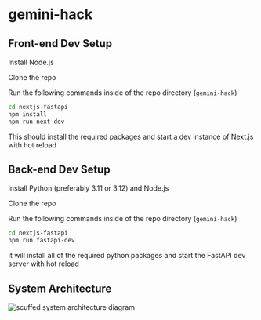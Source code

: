 # gemini-hack

## Front-end Dev Setup

Install Node.js

Clone the repo

Run the following commands inside of the repo directory (`gemini-hack`)

```bash
cd nextjs-fastapi
npm install
npm run next-dev
```

This should install the required packages and start a dev instance of Next.js with hot reload

## Back-end Dev Setup

Install Python (preferably 3.11 or 3.12) and Node.js

Clone the repo

Run the following commands inside of the repo directory (`gemini-hack`)

```bash
cd nextjs-fastapi
npm run fastapi-dev
```

It will install all of the required python packages and start the FastAPI dev server with hot reload

## System Architecture

![scuffed system architecture diagram](https://github.com/bktfuture/gemini-hack/assets/44078850/44e7b5a1-d80c-4334-9638-f586103f3629)

